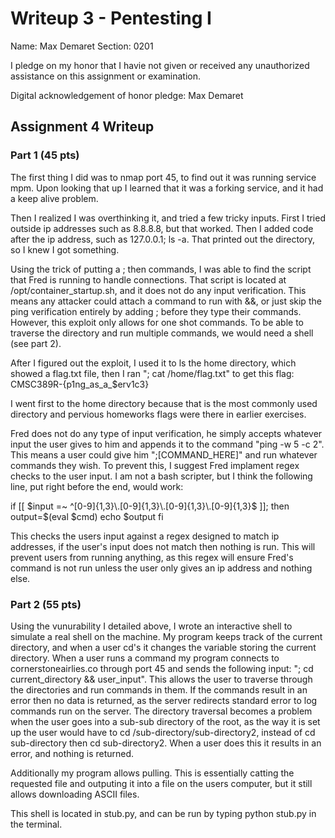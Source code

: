 Writeup 3 - Pentesting I
======

Name: Max Demaret
Section: 0201

I pledge on my honor that I havie not given or received any unauthorized assistance on this assignment or examination.

Digital acknowledgement of honor pledge: Max Demaret

## Assignment 4 Writeup

### Part 1 (45 pts)

The first thing I did was to nmap port 45, to find out it was running service mpm. Upon looking that up I learned that it was a forking service, and it had a keep alive problem. 

Then I realized I was overthinking it, and tried a few tricky inputs. First I tried outside ip addresses such as 8.8.8.8, but that worked. Then I added code after the ip address, such as 127.0.0.1; ls -a. That printed out the directory, so I knew I got something.

Using the trick of putting a ; then commands, I was able to find the script that Fred is running to handle connections. That script is located at /opt/container_startup.sh, and it does not do any input verification. This means any attacker could attach a command to run with &&, or just skip the ping verification entirely by adding ; before they type their commands. However, this exploit only allows for one shot commands. To be able to traverse the directory and run multiple commands, we would need a shell (see part 2).  

After I figured out the exploit, I used it to ls the home directory, which showed a flag.txt file, then I ran "; cat /home/flag.txt" to get this flag:
CMSC389R-{p1ng_as_a_$erv1c3}

I went first to the home directory because that is the most commonly used directory and pervious homeworks flags were there in earlier exercises.

Fred does not do any type of input verification, he simply accepts whatever input the user gives to him and appends it to the command "ping -w 5 -c 2". This means a user could give him ";[COMMAND_HERE]" and run whatever commands they wish. To prevent this, I suggest Fred implament regex checks to the user input. I am not a bash scripter, but I think the following line, put right before the end, would work:

if [[ $input =~ ^[0-9]{1,3}\.[0-9]{1,3}\.[0-9]{1,3}\.[0-9]{1,3}$ ]]; then
    output=$(eval $cmd) echo $output
fi

This checks the users input against a regex designed to match ip addresses, if the user's input does not match then nothing is run. This will prevent users from running anything, as this regex will ensure Fred's command is not run unless the user only gives an ip address and nothing else.

### Part 2 (55 pts)

Using the vunurability I detailed above, I wrote an interactive shell to simulate a real shell on the machine. My program keeps track of the current directory, and when a user cd's it changes the variable storing the current directory. When a user runs a command my program connects to cornerstoneairlies.co through port 45 and sends the following input: "; cd current_directory && user_input". This allows the user to traverse through the directories and run commands in them. If the commands result in an error then no data is returned, as the server redirects standard error to log commands run on the server. The directory traversal becomes a problem when the user goes into a sub-sub directory of the root, as the way it is set up the user would have to cd /sub-directory/sub-directory2, instead of cd sub-directory then cd sub-directory2. When a user does this it results in an error, and nothing is returned. 

Additionally my program allows pulling. This is essentially catting the requested file and outputing it into a file on the users computer, but it still allows downloading ASCII files.

This shell is located in stub.py, and can be run by typing python stub.py in the terminal.
